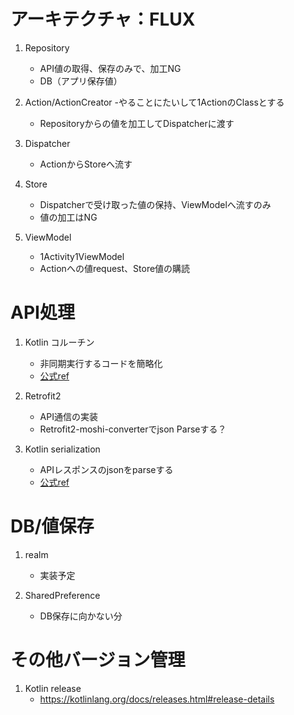 # アーキテクチャ：FLUX

1. Repository
   - API値の取得、保存のみで、加工NG
   - DB（アプリ保存値）

2. Action/ActionCreator
   -やることにたいして1ActionのClassとする
   - Repositoryからの値を加工してDispatcherに渡す

3. Dispatcher
   - ActionからStoreへ流す

4. Store
   - Dispatcherで受け取った値の保持、ViewModelへ流すのみ
   - 値の加工はNG
   
5. ViewModel
   - 1Activity1ViewModel
   - Actionへの値request、Store値の購読

# API処理

1. Kotlin コルーチン
   - 非同期実行するコードを簡略化
   - [公式ref](https://developer.android.com/kotlin/coroutines?hl=ja)

2. Retrofit2
   - API通信の実装
   - Retrofit2-moshi-converterでjson Parseする？

3. Kotlin serialization
   - APIレスポンスのjsonをparseする
   - [公式ref](https://kotlinlang.org/docs/serialization.html#example-json-serialization)



# DB/値保存

1. realm
   - 実装予定

2. SharedPreference
   - DB保存に向かない分

# その他バージョン管理
1. Kotlin release
   - https://kotlinlang.org/docs/releases.html#release-details
